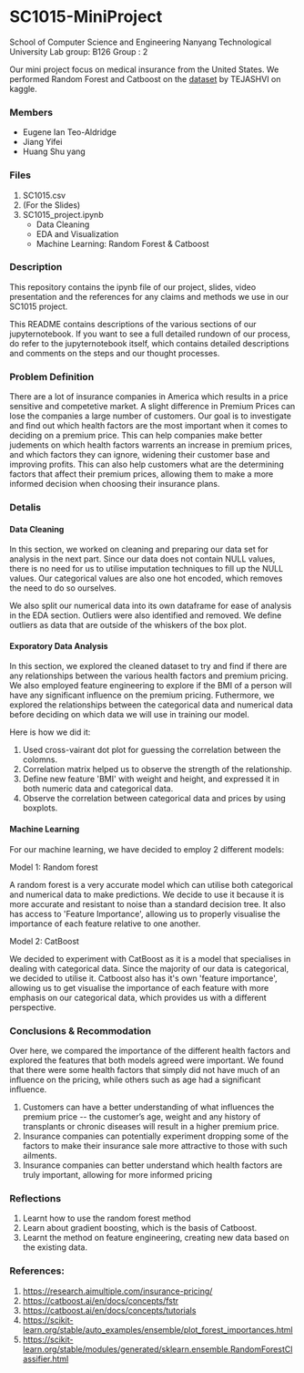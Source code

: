 # SC1015-MiniProject

School of Computer Science and Engineering
Nanyang Technological University
Lab group: B126
Group : 2

Our mini project focus on medical insurance from the United States. We performed Random Forest and Catboost on the [dataset](https://www.kaggle.com/datasets/tejashvi14/medical-insurance-premium-prediction) by TEJASHVI on kaggle.



### Members
- Eugene Ian Teo-Aldridge
- Jiang Yifei
- Huang Shu yang

### Files
1. SC1015.csv  
2. (For the Slides)
3. SC1015_project.ipynb
    - Data Cleaning  
    - EDA and Visualization  
    - Machine Learning: Random Forest & Catboost

### Description
This repository contains the ipynb file of our project, slides, video presentation and the references for any claims and methods we use in our SC1015 project. 

This README contains descriptions of the various sections of our jupyternotebook. If you want to see a full detailed rundown of our process, do refer to the jupyternotebook itself, which contains detailed descriptions and comments on the steps and our thought processes. 



### Problem Definition
There are a lot of insurance companies in America which results in a price sensitive and competetive market. A slight difference in Premium Prices can lose the companies a large number of customers. Our goal is to investigate and find out which health factors are the most important when it comes to deciding on a premium price. This can help companies make better judements on which health factors warrents an increase in premium prices, and which factors they can ignore, widening their customer base and improving profits. This can also help customers what are the determining factors that affect their premium prices, allowing them to make a more informed decision when choosing their insurance plans.

### Detalis
#### Data Cleaning
In this section, we worked on cleaning and preparing our data set for analysis in the next part. Since our data does not contain NULL values, there is no need for us to utilise imputation techniques to fill up the NULL values. Our categorical values are also one hot encoded, which removes the need to do so ourselves. 

We also split our numerical data into its own dataframe for ease of analysis in the EDA section. Outliers were also identified and removed. We define outliers as data that are outside of the whiskers of the box plot.
  

#### Exporatory Data Analysis
In this section, we explored the cleaned dataset to try and find if there are any relationships between the various health factors and premium pricing. We also employed feature engineering to explore if the BMI of a person will have any significant influence on the premium pricing. Futhermore, we explored the relationships between the categorical data and numerical data before deciding on which data we will use in training our model.

Here is how we did it:
  1. Used cross-vairant dot plot for guessing the correlation between the colomns.
  2. Correlation matrix helped us to observe the strength of the relationship.
  3. Define new feature 'BMI' with weight and height, and expressed it in both numeric data and categorical data. 
  4. Observe the correlation between categorical data and prices by using boxplots.  




#### Machine Learning
For our machine learning, we have decided to employ 2 different models:

Model 1: Random forest

A random forest is a very accurate model which can utilise both categorical and numerical data to make predictions. We decide to use it because it is more accurate and resistant to noise than a standard decision tree. It also has access to 'Feature Importance', allowing us to properly visualise the importance of each feature relative to one another.

Model 2: CatBoost

We decided to experiment with CatBoost as it is a model that specialises in dealing with categorical data. Since the majority of our data is categorical, we decided to utilise it. Catboost also has it's own 'feature importance', allowing us to get visualise the importance of each feature with more emphasis on our categorical data, which provides us with a different perspective.
   
   
### Conclusions & Recommodation
Over here, we compared the importance of the different health factors and explored the features that both models agreed were important. We found that there were some health factors that simply did not have much of an influence on the pricing, while others such as age had a significant influence. 

  1.  Customers can have a better understanding of what influences the premium price -- the customer’s age, weight and any history of transplants or chronic diseases will result in a higher premium price.
  2. Insurance companies can potentially experiment dropping some of the factors to make their insurance sale more attractive to those with such ailments.
  3. Insurance companies can better understand which health factors are truly important, allowing for more informed pricing

 
 
 
### Reflections
  1. Learnt how to use the random forest method 
  2. Learn about gradient boosting, which is the basis of Catboost.
  3. Learnt the method on feature engineering, creating new data based on the existing data.

### References:
  1. https://research.aimultiple.com/insurance-pricing/
  2. https://catboost.ai/en/docs/concepts/fstr
  3. https://catboost.ai/en/docs/concepts/tutorials
  4. https://scikit-learn.org/stable/auto_examples/ensemble/plot_forest_importances.html
  5. https://scikit-learn.org/stable/modules/generated/sklearn.ensemble.RandomForestClassifier.html
